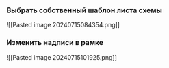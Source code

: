 

### Выбрать собственный шаблон листа схемы
![[Pasted image 20240715084354.png]]


### Изменить надписи в рамке
![[Pasted image 20240715101925.png]]

